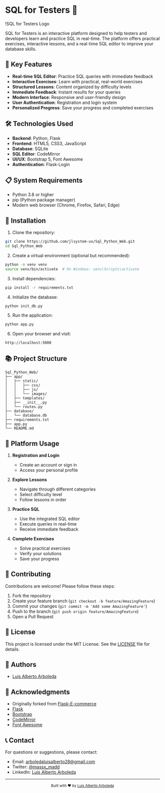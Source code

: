 # SQL for Testers 🚀

!SQL for Testers Logo

SQL for Testers is an interactive platform designed to help testers and developers learn and practice SQL in real-time. The platform offers practical exercises, interactive lessons, and a real-time SQL editor to improve your database skills.

## 🌟 Key Features

- **Real-time SQL Editor**: Practice SQL queries with immediate feedback
- **Interactive Exercises**: Learn with practical, real-world exercises
- **Structured Lessons**: Content organized by difficulty levels
- **Immediate Feedback**: Instant results for your queries
- **Modern Interface**: Responsive and user-friendly design
- **User Authentication**: Registration and login system
- **Personalized Progress**: Save your progress and completed exercises

## 🛠️ Technologies Used

- **Backend**: Python, Flask
- **Frontend**: HTML5, CSS3, JavaScript
- **Database**: SQLite
- **SQL Editor**: CodeMirror
- **UI/UX**: Bootstrap 5, Font Awesome
- **Authentication**: Flask-Login

## 📋 System Requirements

- Python 3.8 or higher
- pip (Python package manager)
- Modern web browser (Chrome, Firefox, Safari, Edge)

## 🚀 Installation

1. Clone the repository:
```bash
git clone https://github.com/jlsystem-ux/Sql_Python_Web.git
cd Sql_Python_Web
```

2. Create a virtual environment (optional but recommended):
```bash
python -m venv venv
source venv/bin/activate  # On Windows: venv\Scripts\activate
```

3. Install dependencies:
```bash
pip install -r requirements.txt
```

4. Initialize the database:
```bash
python init_db.py
```

5. Run the application:
```bash
python app.py
```

6. Open your browser and visit:
```
http://localhost:5000
```

## 📚 Project Structure

```
Sql_Python_Web/
├── app/
│   ├── static/
│   │   ├── css/
│   │   ├── js/
│   │   └── images/
│   ├── templates/
│   ├── __init__.py
│   └── routes.py
├── database/
│   └── database.db
├── requirements.txt
├── app.py
└── README.md
```

## 🎯 Platform Usage

1. **Registration and Login**
   - Create an account or sign in
   - Access your personal profile

2. **Explore Lessons**
   - Navigate through different categories
   - Select difficulty level
   - Follow lessons in order

3. **Practice SQL**
   - Use the integrated SQL editor
   - Execute queries in real-time
   - Receive immediate feedback

4. **Complete Exercises**
   - Solve practical exercises
   - Verify your solutions
   - Save your progress

## 🤝 Contributing

Contributions are welcome! Please follow these steps:

1. Fork the repository
2. Create your feature branch (`git checkout -b feature/AmazingFeature`)
3. Commit your changes (`git commit -m 'Add some AmazingFeature'`)
4. Push to the branch (`git push origin feature/AmazingFeature`)
5. Open a Pull Request

## 📝 License

This project is licensed under the MIT License. See the [LICENSE](LICENSE) file for details.

## 👥 Authors

- [Luis Alberto Arboleda](https://github.com/jlsystem-ux)

## 🙏 Acknowledgments

- Originally forked from [Flask-E-commerce](https://github.com/Himani13040/Flask-E-commerce)
- [Flask](https://flask.palletsprojects.com/)
- [Bootstrap](https://getbootstrap.com/)
- [CodeMirror](https://codemirror.net/)
- [Font Awesome](https://fontawesome.com/)

## 📞 Contact

For questions or suggestions, please contact:
- Email: arboledaluisalberto28@gmail.com
- Twitter: [@massx_madd](https://x.com/massx_madd)
- LinkedIn: [Luis Alberto Arboleda](https://www.linkedin.com/in/luisaalbertoarboleda)

---

<div align="center">
  <sub>Built with ❤️ by <a href="https://github.com/jlsystem-ux">Luis Alberto Arboleda</a></sub>
</div>
